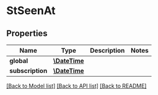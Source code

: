 # StSeenAt

## Properties
Name | Type | Description | Notes
------------ | ------------- | ------------- | -------------
**global** | [**\DateTime**](\DateTime.md) |  | 
**subscription** | [**\DateTime**](\DateTime.md) |  | 

[[Back to Model list]](../../README.md#documentation-for-models) [[Back to API list]](../../README.md#documentation-for-api-endpoints) [[Back to README]](../../README.md)

